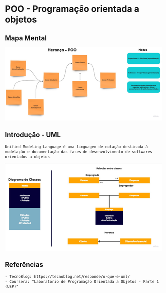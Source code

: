 # POO - Programação orientada a objetos
## Mapa Mental
   ![plot](./Mind%20Map.jpg)

## Introdução - UML
    Unified Modeling Language é uma linguagem de notação destinada à modelação e documentação das fases de desenvolvimento de softwares orientados a objetos
   ![plot](./UML%20Diagram.jpg)

## Referências
    - TecnoBlog: https://tecnoblog.net/responde/o-que-e-uml/
    - Coursera: "Laboratório de Programação Orientada a Objetos - Parte 1 (USP)"
